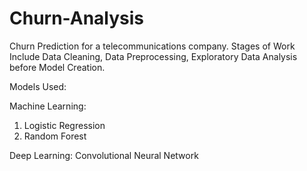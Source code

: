 # Churn-Analysis
Churn Prediction for a telecommunications company. Stages of Work Include Data Cleaning, Data Preprocessing, Exploratory Data Analysis before Model Creation. 

Models Used:

Machine Learning:
1. Logistic Regression
2. Random Forest

Deep Learning:
Convolutional Neural Network
